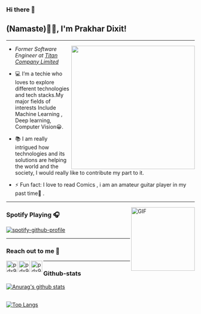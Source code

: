 
### Hi there 👋

<h2>(Namaste)🙏🏻, I'm Prakhar Dixit! </h2>

---

<img align='right' src="https://media.giphy.com/media/u2pmTWUi0MXjyrMaVj/giphy.gif" width="330">

* <p><em>Former Software Engineer at <a href="https://www.titan.co.in/">Titan Company Limited</a></em></p>

* 💻 I’m a techie who loves to explore different technologies and tech stacks.My major fields of interests Include Machine Learning , Deep learning, Computer Vision😀.

* 📚 I am really intrigued how technologies and its solutions are helping the world and the society, I would really like to contribute my part to it.

* ⚡ Fun fact: I love to read Comics , i am an amateur guitar player in my past time🎸 .


---

<img align="right" alt="GIF" height="170px" src="https://media.giphy.com/media/J5B1Y8QZnzXXbLQIBu/giphy.gif" />

### Spotify Playing  🎧

[![spotify-github-profile](https://spotify-github-profile.vercel.app/api/view?uid=ozrpd6qx3u0qyxn5zppsuacdq&cover_image=true&theme=novatorem)](https://github.com/kittinan/spotify-github-profile)

---

### Reach out to me 📝


[<img align="left" alt="pdx97 | LinkedIn" height="30px" src="https://www.flaticon.com/svg/static/icons/svg/733/733561.svg"/>][linkedin]
[<img align="left" alt="pdx97 | Instagram" height="30px" src="https://image.flaticon.com/icons/svg/733/733558.svg" />][instagram]
[<img align="left" alt="pdx97 | Spotify" height="30px" src="https://www.flaticon.com/svg/static/icons/svg/733/733573.svg" />][Spotify]

---

### Github-stats

[![Anurag's github stats](https://github-readme-stats.vercel.app/api?username=pdx97&show_icons=true&theme=merko&card_width=500)](https://github.com/anuraghazra/github-readme-stats)  

<br>[![Top Langs](https://github-readme-stats.vercel.app/api/top-langs/?username=pdx97&layout=compact&card_width=445)](https://github.com/anuraghazra/github-readme-stats)</br>





[instagram]: https://www.instagram.com/pdx972/
[linkedin]: https://www.linkedin.com/in/prakhar-dixit-712751149/
[Spotify]: https://open.spotify.com/user/ozrpd6qx3u0qyxn5zppsuacdq












